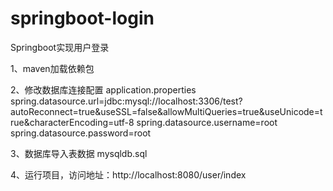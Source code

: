 # springboot-login
 Springboot实现用户登录

1、maven加载依赖包

2、修改数据库连接配置 application.properties
spring.datasource.url=jdbc:mysql://localhost:3306/test?autoReconnect=true&useSSL=false&allowMultiQueries=true&useUnicode=true&characterEncoding=utf-8
spring.datasource.username=root
spring.datasource.password=root

3、数据库导入表数据 mysqldb.sql

4、运行项目，访问地址：http://localhost:8080/user/index